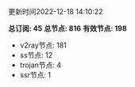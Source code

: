 更新时间2022-12-18 14:10:22

**总订阅: 45**
**总节点: 816**
**有效节点: 198**
- v2ray节点: 181
- ss节点: 12
- trojan节点: 4
- ssr节点: 1
